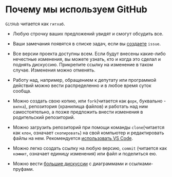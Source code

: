 # Почему мы используем GitHub

`GitHub` читается как `гитхаб`.

* Любую строчку ваших предложений увидят и смогут обсудить все. 

* Ваши замечания появятся в списке задач, если вы [создаете](./issues_guide.md) `issue`.

* Все версии проекта доступны всем. Если будут внесены какие-либо нечестные изменения, вы можете узнать, кто и когда это сделал и поднять дискуссию. Прикрепите ссылку на изменение в таком случае. Изменения можно отменять.

* Работу над, например, обращением к депутату или программой действий можно вести распределенно и в любое время суток сообща.

* Можно создать свою копию, или `fork`(читается как `форк`, буквально - `вилка`), репозитория (хранилища файлов) и работать над ним самостоятельно, а позже предложить внести изменения в родительский репозиторий.

* Можно загрузить репозиторий при помощи команды `clone`(читается как `клон`, означает `скопировать`) на свой компьютер и редактировать файлы на нем. Рекомендуется [использовать VS Code](./working_environment.md#vs-code).

* Можно легко создать ссылку на любую версию, `commit` (читается как `коммит`, означает единицу изменения) или файл и поделиться ею.

* Можно вести [большие дискуссии](./discussions_guide.md) с диаграммами и ссылками-пруфами.